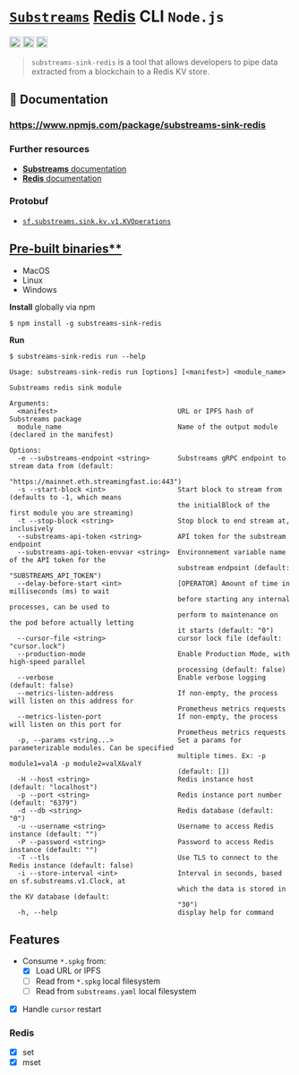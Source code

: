 # [`Substreams`](https://substreams.streamingfast.io/) [Redis](https://redis.com/) CLI `Node.js`

[<img alt="github" src="https://img.shields.io/badge/Github-substreams.redis-8da0cb?style=for-the-badge&logo=github" height="20">](https://github.com/pinax-network/substreams-sink-redis)
[<img alt="npm" src="https://img.shields.io/npm/v/substreams-sink-redis.svg?style=for-the-badge&color=CB0001&logo=npm" height="20">](https://www.npmjs.com/package/substreams-sink-redis)
[<img alt="GitHub Workflow Status" src="https://img.shields.io/github/actions/workflow/status/pinax-network/substreams-sink-redis/ci.yml?branch=main&style=for-the-badge" height="20">](https://github.com/pinax-network/substreams-sink-redis/actions?query=branch%3Amain)

> `substreams-sink-redis` is a tool that allows developers to pipe data extracted from a blockchain to a Redis KV store.

## 📖 Documentation

### https://www.npmjs.com/package/substreams-sink-redis

### Further resources

- [**Substreams** documentation](https://substreams.streamingfast.io)
- [**Redis** documentation](https://redis.io/docs/about/)

### Protobuf

- [`sf.substreams.sink.kv.v1.KVOperations`](https://github.com/streamingfast/substreams-sink-kv/blob/develop/proto/substreams/sink/kv/v1/kv.proto)

## [Pre-built binaries**](https://github.com/pinax-network/substreams-sink-redis/releases)
- MacOS
- Linux
- Windows

**Install** globally via npm
```
$ npm install -g substreams-sink-redis
```

**Run**
```
$ substreams-sink-redis run --help

Usage: substreams-sink-redis run [options] [<manifest>] <module_name>

Substreams redis sink module

Arguments:
  <manifest>                              URL or IPFS hash of Substreams package
  module_name                             Name of the output module (declared in the manifest)

Options:
  -e --substreams-endpoint <string>       Substreams gRPC endpoint to stream data from (default:
                                          "https://mainnet.eth.streamingfast.io:443")
  -s --start-block <int>                  Start block to stream from (defaults to -1, which means
                                          the initialBlock of the first module you are streaming)
  -t --stop-block <string>                Stop block to end stream at, inclusively
  --substreams-api-token <string>         API token for the substream endpoint
  --substreams-api-token-envvar <string>  Environnement variable name of the API token for the
                                          substream endpoint (default: "SUBSTREAMS_API_TOKEN")
  --delay-before-start <int>              [OPERATOR] Amount of time in milliseconds (ms) to wait
                                          before starting any internal processes, can be used to
                                          perform to maintenance on the pod before actually letting
                                          it starts (default: "0")
  --cursor-file <string>                  cursor lock file (default: "cursor.lock")
  --production-mode                       Enable Production Mode, with high-speed parallel
                                          processing (default: false)
  --verbose                               Enable verbose logging (default: false)
  --metrics-listen-address                If non-empty, the process will listen on this address for
                                          Prometheus metrics requests
  --metrics-listen-port                   If non-empty, the process will listen on this port for
                                          Prometheus metrics requests
  -p, --params <string...>                Set a params for parameterizable modules. Can be specified
                                          multiple times. Ex: -p module1=valA -p module2=valX&valY
                                          (default: [])
  -H --host <string>                      Redis instance host (default: "localhost")
  -p --port <string>                      Redis instance port number (default: "6379")
  -d --db <string>                        Redis database (default: "0")
  -u --username <string>                  Username to access Redis instance (default: "")
  -P --password <string>                  Password to access Redis instance (default: "")
  -T --tls                                Use TLS to connect to the Redis instance (default: false)
  -i --store-interval <int>               Interval in seconds, based on sf.substreams.v1.Clock, at
                                          which the data is stored in the KV database (default:
                                          "30")
  -h, --help                              display help for command
```

## Features

- Consume `*.spkg` from:
  - [x] Load URL or IPFS
  - [ ] Read from `*.spkg` local filesystem
  - [ ] Read from `substreams.yaml` local filesystem
- [x] Handle `cursor` restart

### Redis

- [x] set
- [x] mset